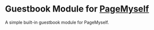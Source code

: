 # Guestbook Module for [PageMyself](https://github.com/NullixAT/pagemyself)

A simple built-in guestbook module for PageMyself.